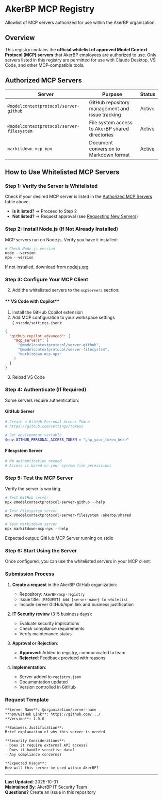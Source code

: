 # AkerBP MCP Registry

Allowlist of MCP servers authorized for use within the AkerBP organization.

##  Overview

This registry contains the **official whitelist of approved Model Context Protocol (MCP) servers** that AkerBP employees are authorized to use. Only servers listed in this registry are permitted for use with Claude Desktop, VS Code, and other MCP-compatible tools.

## Authorized MCP Servers

| Server | Purpose | Status |
|--------|---------|--------|
| `@modelcontextprotocol/server-github` | GitHub repository management and issue tracking |  Active |
| `@modelcontextprotocol/server-filesystem` | File system access to AkerBP shared directories |  Active |
| `markitdown-mcp-npx` | Document conversion to Markdown format |  Active |

##  How to Use Whitelisted MCP Servers

### **Step 1: Verify the Server is Whitelisted**

Check if your desired MCP server is listed in the [Authorized MCP Servers](#-authorized-mcp-servers) table above.

- **Is it listed?** → Proceed to Step 2
-  **Not listed?** → Request approval (see [Requesting New Servers](#-requesting-new-servers))

### **Step 2: Install Node.js (If Not Already Installed)**

MCP servers run on Node.js. Verify you have it installed:

```powershell
# Check Node.js version
node --version
npm --version
```

If not installed, download from [nodejs.org](https://nodejs.org)

### **Step 3: Configure Your MCP Client**



2. Add the whitelisted servers to the `mcpServers` section:

#### ** VS Code with Copilot**

1. Install the GitHub Copilot extension
2. Add MCP configuration to your workspace settings (`.vscode/settings.json`):

```json
{
  "github.copilot.advanced": {
    "mcp_servers": [
      "@modelcontextprotocol/server-github",
      "@modelcontextprotocol/server-filesystem",
      "markitdown-mcp-npx"
    ]
  }
}
```

3. Reload VS Code

### **Step 4: Authenticate (If Required)**

Some servers require authentication:

#### **GitHub Server**
```powershell
# Create a GitHub Personal Access Token
# https://github.com/settings/tokens

# Set environment variable
$env:GITHUB_PERSONAL_ACCESS_TOKEN = "ghp_your_token_here"
```

#### **Filesystem Server**
```powershell
# No authentication needed
# Access is based on your system file permissions
```

### **Step 5: Test the MCP Server**

Verify the server is working:

```powershell
# Test GitHub server
npx @modelcontextprotocol/server-github --help

# Test Filesystem server
npx @modelcontextprotocol/server-filesystem /akerbp/shared

# Test Markitdown server
npx markitdown-mcp-npx --help
```

Expected output: GitHub MCP Server running on stdio

### **Step 6: Start Using the Server**

Once configured, you can use the whitelisted servers in your MCP client:


### **Submission Process**

1. **Create a request** in the AkerBP GitHub organization:
   - Repository: `AkerBP/mcp-registry`
   - Issue title: `[REQUEST] Add {server-name} to whitelist`
   - Include server GitHub/npm link and business justification

2. **IT Security review** (3-5 business days):
   - Evaluate security implications
   - Check compliance requirements
   - Verify maintenance status

3. **Approval or Rejection**:
   -  **Approved**: Added to registry, communicated to team
   -  **Rejected**: Feedback provided with reasons

4. **Implementation**:
   - Server added to `registry.json`
   - Documentation updated
   - Version controlled in GitHub

### **Request Template**

```markdown
**Server Name**: @organization/server-name
**npm/GitHub Link**: https://github.com/.../
**Version**: 1.0.0

**Business Justification**: 
Brief explanation of why this server is needed

**Security Considerations**:
- Does it require external API access?
- Does it handle sensitive data?
- Any compliance concerns?

**Expected Usage**:
How will this server be used within AkerBP?
```



---

**Last Updated**: 2025-10-31  
**Maintained By**: AkerBP IT Security Team  
**Questions?** Create an issue in this repository
